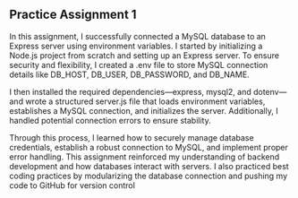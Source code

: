 ## Practice Assignment 1

In this assignment, I successfully connected a MySQL database to an Express server using environment variables. I started by initializing a Node.js project from scratch and setting up an Express server. To ensure security and flexibility, I created a .env file to store MySQL connection details like DB_HOST, DB_USER, DB_PASSWORD, and DB_NAME.

I then installed the required dependencies—express, mysql2, and dotenv—and wrote a structured server.js file that loads environment variables, establishes a MySQL connection, and initializes the server. Additionally, I handled potential connection errors to ensure stability.

Through this process, I learned how to securely manage database credentials, establish a robust connection to MySQL, and implement proper error handling. This assignment reinforced my understanding of backend development and how databases interact with servers. I also practiced best coding practices by modularizing the database connection and pushing my code to GitHub for version control
